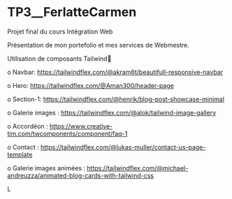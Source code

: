 # TP3__FerlatteCarmen
Projet final du cours Intégration Web

Présentation de mon portefolio et mes services de Webmestre.

Utilisation de composants Tailwind🧮 

o	Navbar: https://tailwindflex.com/@akram6t/beautifull-responsive-navbar

o	Hero: https://tailwindflex.com/@Aman300/header-page 

o	 Section-1: https://tailwindflex.com/@henrik/blog-post-showcase-minimal

o	Galerie images : https://tailwindflex.com/@alok/tailwind-image-gallery

o	Accordéon : https://www.creative-tim.com/twcomponents/component/faq-1

o	Contact : https://tailwindflex.com/@lukas-muller/contact-us-page-template

o	Galerie images animées : 
https://tailwindflex.com/@michael-andreuzza/animated-blog-cards-with-tailwind-css


L

